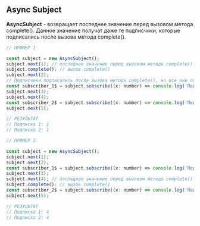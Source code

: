 ## Async Subject

**AsyncSubject** - возвращает последнее значение перед вызовом метода complete(). Данное значение получат даже те подписчики, которые подписались после вызова метода complete().

```js
// ПРИМЕР 1

const subject = new AsyncSubject();
subject.next(1); // последнее значение перед вызовом метода complete()
subject.complete(); // вызов complete()
subject.next(2);
// Подписчики подписались после вызова метода complete(), но все они получат данные
const subscriber_1$ = subject.subscribe((x: number) => console.log('Подписка 1:', x));
subject.next(3);
subject.next(4);
const subscriber_2$ = subject.subscribe((x: number) => console.log('Подписка 2:', x));
subject.next(5);

// РЕЗУЛЬТАТ
// Подписка 1: 1
// Подписка 2: 1
```

```js
// ПРИМЕР 2

const subject = new AsyncSubject();
subject.next(1);
subject.next(2);
const subscriber_1$ = subject.subscribe((x: number) => console.log('Подписка 1:', x));
subject.next(3);
subject.next(4); // последнее значение перед вызовом метода complete()
subject.complete(); // вызов complete()
const subscriber_2$ = subject.subscribe((x: number) => console.log('Подписка 2:', x));
subject.next(5);

// РЕЗУЛЬТАТ
// Подписка 1: 4
// Подписка 2: 4
```